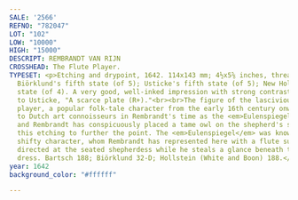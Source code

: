 ```yaml
---
SALE: '2566'
REFNO: "782047"
LOT: "102"
LOW: "10000"
HIGH: "15000"
DESCRIPT: REMBRANDT VAN RIJN
CROSSHEAD: The Flute Player.
TYPESET: <p>Etching and drypoint, 1642. 114x143 mm; 4½x5⅝ inches, thread margins.
  Biörklund's fifth state (of 5); Usticke's fifth state (of 5); New Hollstein fourth
  state (of 4). A very good, well-inked impression with strong contrasts.<br><br>According
  to Usticke, "A scarce plate (R+)."<br><br>The figure of the lascivious male flute
  player, a popular folk-tale character from the early 16th century onward, was well-known
  to Dutch art connoisseurs in Rembrandt's time as the <em>Eulenspiegel</em> (or Owl-glass),
  and Rembrandt has conspicuously placed a tame owl on the shepherd's shoulder in
  this etching to further the point. The <em>Eulenspiegel</em> was known to be a wily,
  shifty character, whom Rembrandt has represented here with a flute suggestively
  directed at the seated shepherdess while he steals a glance beneath the hem of her
  dress. Bartsch 188; Biörklund 32-D; Hollstein (White and Boon) 188.</p>
year: 1642
background_color: "#ffffff"

---
```

